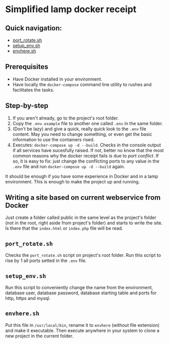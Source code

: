 # Simplified lamp docker receipt

## Quick navigation:

* [port_rotate.sh](#port_rotate.sh)
* [setup_env.sh](#setup_env.sh)
* [envhere.sh](#envhere.sh)

## Prerequisites

* Have Docker installed in your environment.
* Have locally the `docker-compose` command line utility to rushes and facilitates the tasks.

## Step-by-step

1. If you aren't already, go to the project's root folder.
2. Copy the `.env.example` file to another one called `.env` in the same folder.
3. (Don't be lazy) and give a quick, really quick look to the `.env` file content. May you need to change something, or even get the basic information to use the containers rised.
4. Executes: `docker-compose up -d --build`. Checks in the console output if all services have sucesfully raised. If not, better no know that the most common reasons why the docker receipt fails is due to *port conflict*. If so, it is easy to fix: just change the conflicting ports to any value in the `.env` file and run `docker-compose up -d --build` again.

It should be enough if you have some experience in Docker and in a lamp environment. This is enough to make the project up and running.

## Writing a site based on current webservice from Docker

Just create a folder called public in the same level as the project's folder (not in the root, right aside from project's folder) and starts to write the site. Is there that the `index.html` or `index.php` file will be read.

## `port_rotate.sh`

Checks the `port_rotate.sh` script on project's root folder. Run this script to rise by 1 all ports setted in the `.env` file.

## `setup_env.sh`

Run this script to conveniently change the name from the environment, database user, database password, database starting table and ports for http, https and mysql.

## `envhere.sh`

Put this file in `/usr/local/bin`, rename it to `envhere` (without file extension) and make it executable. Then execute anywhere in your system to clone a new project in the current folder.
